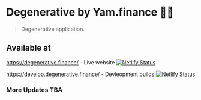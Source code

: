 # Degenerative by Yam.finance 🍠🥫

> Degenerative application.

## Available at

https://degenerative.finance/ - Live website
<a href="https://app.netlify.com/sites/tender-pasteur-4ba856/deploys" target="_blank">![Netlify Status](https://api.netlify.com/api/v1/badges/c624030f-5189-4e37-9d65-980b9686381f/deploy-status)</a>


https://develop.degenerative.finance/ - Devleopment builds
<a href="https://app.netlify.com/sites/optimistic-knuth-4609ac/deploys" target="_blank">![Netlify Status](https://api.netlify.com/api/v1/badges/defbe662-08b0-400e-b531-e3798ffc5515/deploy-status)</a>

### More Updates TBA
